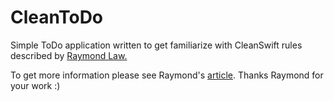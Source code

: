 # CleanToDo

Simple ToDo application written to get familiarize with CleanSwift rules described by [Raymond Law.](https://github.com/rayvinly)

To get more information please see Raymond's [article](https://github.com/rayvinly). Thanks Raymond for your work :)
